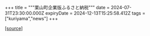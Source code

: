 +++
title = """栗山町企業版ふるさと納税"""
date = 2024-07-31T23:30:00.000Z
expiryDate = 2024-12-13T15:25:58.412Z
tags = ["kuriyama","news"]
+++


[[source]](https://www.town.kuriyama.hokkaido.jp/soshiki/31/14671.html)
